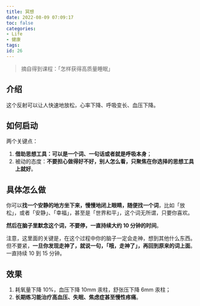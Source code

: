 ```yaml
---
title: 冥想
date: 2022-08-09 07:09:17
toc: false
categories:
- Life
- 健康
tags:
id: 26
---
```


> 摘自得到课程：「怎样获得高质量睡眠」

## 介绍

这个反射可以让人快速地放松，心率下降、呼吸变长、血压下降。

## 如何启动

两个关键点：

1. **借助思想工具：可以是一个词、一句话或者就是呼吸本身**；
2. 被动的态度：**不要担心做得好不好，别人怎么看，只聚焦在你选择的思想工具上就好**。

<!--more-->

## 具体怎么做

你可以**找一个安静的地方坐下来，慢慢地闭上眼睛，随便找一个词**，比如「放松」，或者「安静」、「幸福」，甚至是「世界和平」，这个词无所谓，只要你喜欢。

**然后在脑子里默念这个词，不要停，一直持续大约 10 分钟的时间**。

注意，这里面的关键是，在这个过程中你的脑子一定会走神，想到其他什么东西。但不要紧，**一旦你发现走神了，就说一句，「哦，走神了」，再回到原来的词上面**。一直持续 10 到 15 分钟。

## 效果

1. 耗氧量下降 10%，血压下降 10mm 汞柱，舒张压下降 6mm 汞柱；
2. **长期练习能治疗高血压、失眠、焦虑症甚至慢性疼痛**。
